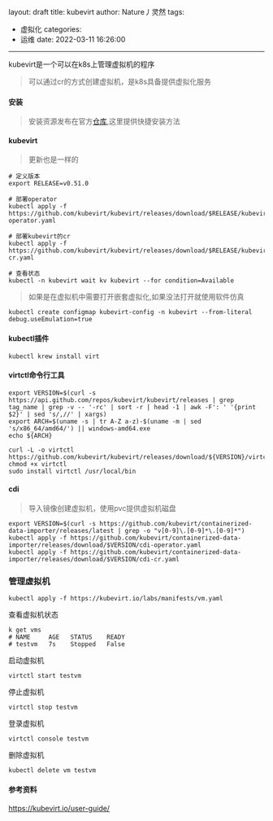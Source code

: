 layout: draft
title: kubevirt
author: Nature丿灵然
tags:
  - 虚拟化
categories:
  - 运维
date: 2022-03-11 16:26:00
---
kubevirt是一个可以在k8s上管理虚拟机的程序

<!--more-->

> 可以通过cr的方式创建虚拟机，是k8s具备提供虚拟化服务

#### 安装

> 安装资源发布在官方[仓库](https://github.com/kubevirt/kubevirt/releases),这里提供快捷安装方法

#### kubevirt

> 更新也是一样的

```sehll
# 定义版本
export RELEASE=v0.51.0

# 部署operator
kubectl apply -f https://github.com/kubevirt/kubevirt/releases/download/$RELEASE/kubevirt-operator.yaml

# 部署kubevirt的cr
kubectl apply -f https://github.com/kubevirt/kubevirt/releases/download/$RELEASE/kubevirt-cr.yaml

# 查看状态
kubectl -n kubevirt wait kv kubevirt --for condition=Available
```

> 如果是在虚拟机中需要打开嵌套虚拟化,如果没法打开就使用软件仿真

```shlle
kubectl create configmap kubevirt-config -n kubevirt --from-literal debug.useEmulation=true
```

#### kubectl插件

```shell
kubectl krew install virt
```

#### virtctl命令行工具

```shell
export VERSION=$(curl -s https://api.github.com/repos/kubevirt/kubevirt/releases | grep tag_name | grep -v -- '-rc' | sort -r | head -1 | awk -F': ' '{print $2}' | sed 's/,//' | xargs)
export ARCH=$(uname -s | tr A-Z a-z)-$(uname -m | sed 's/x86_64/amd64/') || windows-amd64.exe
echo ${ARCH}

curl -L -o virtctl https://github.com/kubevirt/kubevirt/releases/download/${VERSION}/virtctl-${VERSION}-${ARCH}
chmod +x virtctl
sudo install virtctl /usr/local/bin
```

#### cdi

> 导入镜像创建虚拟机，使用pvc提供虚拟机磁盘

```shell
export VERSION=$(curl -s https://github.com/kubevirt/containerized-data-importer/releases/latest | grep -o "v[0-9]\.[0-9]*\.[0-9]*")
kubectl apply -f https://github.com/kubevirt/containerized-data-importer/releases/download/$VERSION/cdi-operator.yaml
kubectl apply -f https://github.com/kubevirt/containerized-data-importer/releases/download/$VERSION/cdi-cr.yaml
```

### 管理虚拟机

```shell
kubectl apply -f https://kubevirt.io/labs/manifests/vm.yaml
```

查看虚拟机状态

```shell
k get vms                                                  
# NAME     AGE   STATUS    READY
# testvm   7s    Stopped   False
```

启动虚拟机

```shell
virtctl start testvm
```

停止虚拟机

```shell
virtctl stop testvm
```

登录虚拟机

```shell
virtctl console testvm
```

删除虚拟机

```shell
kubectl delete vm testvm
```

#### 参考资料

<https://kubevirt.io/user-guide/>
